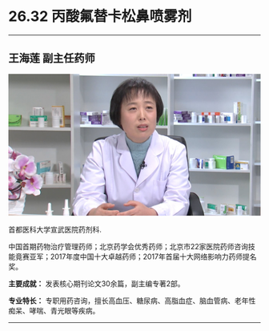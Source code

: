 # 26.32 丙酸氟替卡松鼻喷雾剂

---

## 王海莲 副主任药师

![1684850489287](image/c26_032/1684850489287.png)

首都医科大学宣武医院药剂科.

中国首期药物治疗管理药师；北京药学会优秀药师；北京市22家医院药师咨询技能竟赛亚军；2017年度中国十大卓越药师；2017年首届十大网络影响力药师提名奖。

**主要成就：** 发表核心期刊论文30余篇，副主编专著2部。

**专业特长：** 专职用药咨询，擅长高血压、糖尿病、高脂血症、脑血管病、老年性痴呆、哮喘、青光眼等疾病。

---
